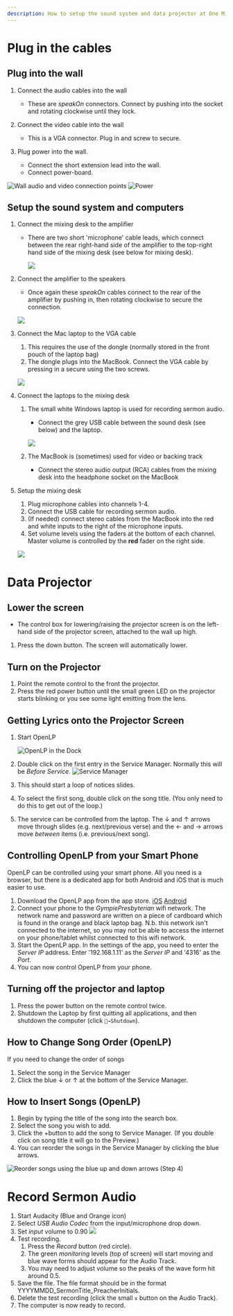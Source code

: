 ```yaml
---
description: How to setup the sound system and data projector at One Mile State School
---
```


# Plug in the cables

## Plug into the wall

1. Connect the audio cables into the wall

   * These are *speakOn* connectors. Connect by pushing into the socket and rotating clockwise until they lock.
2. Connect the video cable into the wall

   * This is a VGA connector. Plug in and screw to secure.

3. Plug power into the wall.

   * Connect the short extension lead into the wall.
   * Connect power-board.

![Wall audio and video connection points](../.gitbook/assets/wall-setup.jpg)
![Power](../.gitbook/assets/power.jpg)

## Setup the sound system and computers

1. Connect the mixing desk to the amplifier

   * There are two short 'microphone' cable leads, which connect between the rear right-hand side of the amplifier to the top-right hand side of the mixing desk (see below for mixing desk).

      ![](../.gitbook/assets/amplifier-back-input.jpg)

2. Connect the amplifier to the speakers

   * Once again these *speakOn* cables connect to the rear of the amplifier by pushing in, then rotating clockwise to secure the connection.

   ![](../.gitbook/assets/amplifier-back-output.jpg)

3. Connect the Mac laptop to the VGA cable

   1. This requires the use of the dongle (normally stored in the front pouch of the laptop bag)
   2. The dongle plugs into the MacBook. Connect the VGA cable by pressing in a secure using the two screws.

   ![](../.gitbook/assets/computer-setup-projector.jpg)

4. Connect the laptops to the mixing desk

   1. The small white Windows laptop is used for recording sermon audio.

      * Connect the grey USB cable between the sound desk (see below) and the laptop.

      ![](../.gitbook/assets/computer-setup-audio.jpg)

   2. The MacBook is (sometimes) used for video or backing track

      * Connect the stereo audio output (RCA) cables from the mixing desk into the headphone socket on the MacBook 

5. Setup the mixing desk

   1. Plug microphone cables into channels 1-4.
   2. Connect the USB cable for recording sermon audio.
   3. (If needed) connect stereo cables from the MacBook into the red and white inputs to the right of the microphone inputs.
   4. Set volume levels using the faders at the bottom of each channel. Master volume is controlled by the **red** fader on the right side.

   ![](../.gitbook/assets/mixer.jpg)

# Data Projector

## Lower the screen

* The control box for lowering/raising the projector screen is on the left-hand side of the projector screen, attached to the wall up high.

1. Press the down button. The screen will automatically lower.

## Turn on the Projector

1. Point the remote control to the front the projector.
2. Press the red power button until the small green LED on the projector starts blinking or you see some light emitting from the lens.

## Getting Lyrics onto the Projector Screen

1. Start OpenLP

   ![OpenLP in the Dock](../.gitbook/assets/dock-openlp.png)

2. Double click on the first entry in the Service Manager. Normally this will be _Before Service_. ![Service Manager](../.gitbook/assets/openlp-service-manager.png)
3. This should start a loop of notices slides.
4. To select the first song, double click on the song title. \(You only need to do this to get out of the loop.\)
5. The service can be controlled from the laptop. The ↓ and ↑ arrows move through slides \(e.g. next/previous verse\) and the ← and → arrows move _between_ items \(i.e. previous/next song\).

## Controlling OpenLP from your Smart Phone

OpenLP can be controlled using your smart phone. All you need is a browser, but there is a dedicated app for both Android and iOS that is much easier to use.

1. Download the OpenLP app from the app store. [iOS](https://itunes.apple.com/us/app/openlp-remote/id1096218725?mt=8) [Android](https://play.google.com/store/apps/details?id=org.openlp.android2)
2. Connect your phone to the *GympiePresbyterian* wifi network. The network name and password are written on a piece of cardboard which is found in the orange and black laptop bag. N.b. this network isn't connected to the internet, so you may not be able to access the internet on your phone/tablet whilst connected to this wifi network.
3. Start the OpenLP app. In the settings of the app, you need to enter the _Server IP_ address. Enter '192.168.1.11' as the _Server IP_ and '4316' as the _Port_.
4. You can now control OpenLP from your phone.

## Turning off the projector and laptop

1. Press the power button on the remote control twice.
2. Shutdown the Laptop by first quitting all applications, and then shutdown the computer \(click `→Shutdown`\).

## How to Change Song Order \(OpenLP\)

If you need to change the order of songs

1. Select the song in the Service Manager
2. Click the blue ↓ or ↑ at the bottom of the Service Manager.

## How to Insert Songs \(OpenLP\)

1. Begin by typing the title of the song into the search box.
2. Select the song you wish to add.
3. Click the +button to add the song to Service Manager. \(If you double click on song title it will go to the Preview.\)
4. You can reorder the songs in the Service Manager by clicking the blue arrows.

![Reorder songs using the blue up and down arrows \(Step 4\)](../.gitbook/assets/reorder-songs.jpg)

# Record Sermon Audio

1. Start Audacity (Blue and Orange icon)
2. Select *USB Audio Codec* from the input/microphone drop down.
3. Set *input* volume to 0.90
   ![](../.gitbook/assets/audacity-input.png)
4. Test recording.
   1. Press the *Record* button (red circle).
   2. The green *monitoring* levels (top of screen) will start moving and blue wave forms should appear for the Audio Track.
   3. You may need to adjust volume so the peaks of the wave form hit around 0.5.
5. Save the file. The file format should be in the format YYYYMMDD_SermonTitle_PreacherInitials.
6. Delete the test recording (click the small `x` button on the Audio Track).
7. The computer is now ready to record.